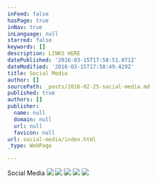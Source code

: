 ```yaml
---
inFeed: false
hasPage: true
inNav: true
inLanguage: null
starred: false
keywords: []
description: LINKS HERE
datePublished: '2016-03-15T17:58:51.071Z'
dateModified: '2016-03-15T17:58:49.429Z'
title: Social Media
author: []
sourcePath: _posts/2016-02-25-social-media.md
published: true
authors: []
publisher:
  name: null
  domain: null
  url: null
  favicon: null
url: social-media/index.html
_type: WebPage

---
```

Social Media
![](https://the-grid-user-content.s3-us-west-2.amazonaws.com/4dcf382a-a713-4110-a0ed-d0b7c799873e.jpg)
![](https://s3-us-west-2.amazonaws.com/the-grid-img/p/ec7c7ede739dace5f848f8cca8d1389a50f38d95.png)
![](https://s3-us-west-2.amazonaws.com/the-grid-img/p/a5b4759873443bb2aae8b790e7b296162edd8434.png)
![](https://the-grid-user-content.s3-us-west-2.amazonaws.com/99cadec2-777e-4283-9955-8b5b4e22bebd.JPG)
![](https://the-grid-user-content.s3-us-west-2.amazonaws.com/9c38aba2-0f24-4408-aa9e-debee852855f.JPG)